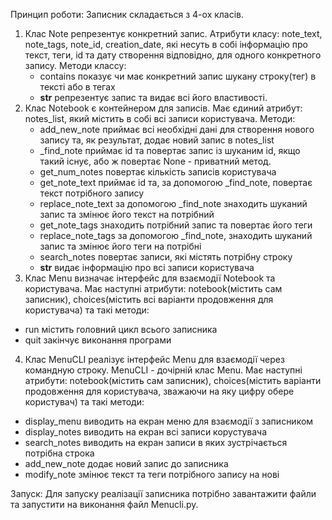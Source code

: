 Принцип роботи:
Записник складається з 4-ох класів.
1. Клас Note репрезентує конкретний запис. 
    Атрибути класу: note_text, note_tags, note_id, creation_date, які несуть в собі інформацію про текст, теги, id та дату створення відповідно, для одного      конкретного запису. 
    Методи классу: 
    - contains показує чи має конкретний запис шукану строку(тег) в тексті або в тегах
    - __str__  репрезентує запис та видає всі його властивості.
2. Клас Notebook є контейнером для записів. 
    Має єдиний атрибут: notes_list, який містить в собі всі записи користувача. 
    Методи:
      - add_new_note приймає всі необхідні дані для створення нового запису та, як результат, додає новий запис в notes_list
      - _find_note приймає id та повертає запис із шуканим id, якщо такий існує, або ж повертає None - приватний метод.
      - get_num_notes повертає кількість записів користувача
      - get_note_text приймає id та, за допомогою _find_note, повертає текст потрібного запису
      - replace_note_text за допомогою _find_note знаходить шуканий запис та змінює його текст на потрібний
      - get_note_tags знаходить потрібний запис та повертає його теги
      - replace_note_tags за допомогою _find_note, знаходить шуканий запис та змінює його теги на потрібні
      - search_notes повертає записи, які містять потрібну строку
      - __str__ видає інформацію про всі записи користувача
3. Клас Menu визначає інтерфейс для взаємодії Notebook та користувача. Має наступні атрибути: notebook(містить сам записник), choices(містить всі варіанти продовження для користувача) та такі методи: 
  - run містить головний цикл всього записника
  - quit закінчує виконання програми
4. Клас MenuCLI реалізує інтерфейс Menu для взаємодії через командную строку. MenuCLI - дочірній клас Menu. 
    Має наступні атрибути: notebook(містить сам записник), choices(містить варіанти продовження для користувача, зважаючи на яку цифру обере користувач) та такі  методи: 
  - display_menu виводить на екран меню для взаємодії з записником
  - display_notes виводить на екран всі записи корустувача
  - search_notes виводить на екран записи в яких зустрічається потрібна строка
  - add_new_note додає новий запис до записника 
  - modify_note змінює текст та теги потрібного запису на нові

Запуск:
  Для запуску реалізації записника потрібно завантажити файли та запустити на виконання файл Menucli.py. 
